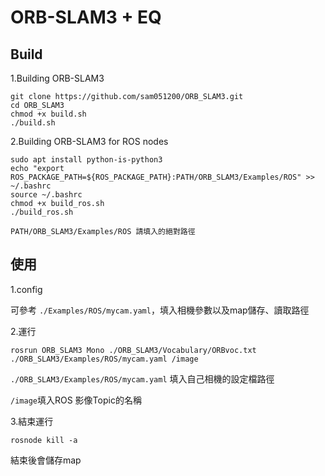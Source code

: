 ORB-SLAM3 + EQ
===

Build
---

1.Building ORB-SLAM3

    git clone https://github.com/sam051200/ORB_SLAM3.git 
	cd ORB_SLAM3
	chmod +x build.sh 
	./build.sh 
2.Building ORB-SLAM3 for ROS nodes 

    sudo apt install python-is-python3 
  	echo "export ROS_PACKAGE_PATH=${ROS_PACKAGE_PATH}:PATH/ORB_SLAM3/Examples/ROS" >> ~/.bashrc 
	source ~/.bashrc
	chmod +x build_ros.sh 
   	./build_ros.sh
`PATH/ORB_SLAM3/Examples/ROS 請填入的絕對路徑`

使用
---
1.config

可參考 `./Examples/ROS/mycam.yaml`，填入相機參數以及map儲存、讀取路徑

2.運行

	rosrun ORB_SLAM3 Mono ./ORB_SLAM3/Vocabulary/ORBvoc.txt ./ORB_SLAM3/Examples/ROS/mycam.yaml /image
`./ORB_SLAM3/Examples/ROS/mycam.yaml` 填入自己相機的設定檔路徑

`/image`填入ROS 影像Topic的名稱

3.結束運行

	rosnode kill -a
	
結束後會儲存map



   
